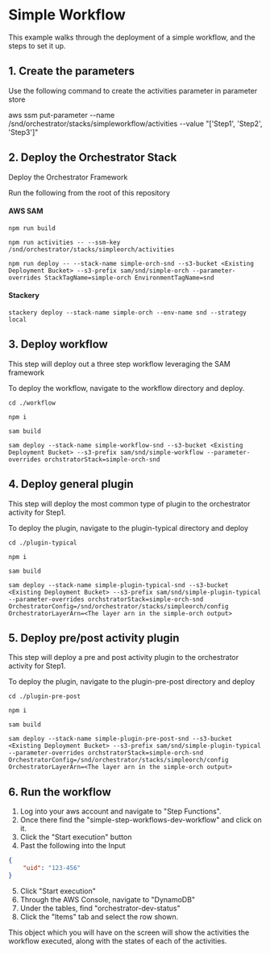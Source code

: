 # Simple Workflow

This example walks through the deployment of a simple workflow, and the steps to set it up.

## 1. Create the parameters
Use the following command to create the activities parameter in parameter store

aws ssm put-parameter --name /snd/orchestrator/stacks/simpleworkflow/activities --value "['Step1', 'Step2', 'Step3']"

## 2. Deploy the Orchestrator Stack
Deploy the Orchestrator Framework

Run the following from the root of this repository

#### AWS SAM
```!bash
npm run build

npm run activities -- --ssm-key /snd/orchestrator/stacks/simpleorch/activities

npm run deploy -- --stack-name simple-orch-snd --s3-bucket <Existing Deployment Bucket> --s3-prefix sam/snd/simple-orch --parameter-overrides StackTagName=simple-orch EnvironmentTagName=snd
```

#### Stackery
```!bash
stackery deploy --stack-name simple-orch --env-name snd --strategy local
```

## 3. Deploy workflow
This step will deploy out a three step workflow leveraging the SAM framework

To deploy the workflow, navigate to the workflow directory and deploy.
``` !bash
cd ./workflow

npm i

sam build

sam deploy --stack-name simple-workflow-snd --s3-bucket <Existing Deployment Bucket> --s3-prefix sam/snd/simple-workflow --parameter-overrides orchstratorStack=simple-orch-snd
```

## 4. Deploy general plugin
This step will deploy the most common type of plugin to the orchestrator activity for Step1.

To deploy the plugin, navigate to the plugin-typical directory and deploy
``` !bash
cd ./plugin-typical

npm i

sam build

sam deploy --stack-name simple-plugin-typical-snd --s3-bucket <Existing Deployment Bucket> --s3-prefix sam/snd/simple-plugin-typical --parameter-overrides orchstratorStack=simple-orch-snd OrchestratorConfig=/snd/orchestrator/stacks/simpleorch/config OrchestratorLayerArn=<The layer arn in the simple-orch output>
```

## 5. Deploy pre/post activity plugin
This step will deploy a pre and post activity plugin to the orchestrator activity for Step1.

To deploy the plugin, navigate to the plugin-pre-post directory and deploy
``` !bash
cd ./plugin-pre-post

npm i

sam build

sam deploy --stack-name simple-plugin-pre-post-snd --s3-bucket <Existing Deployment Bucket> --s3-prefix sam/snd/simple-plugin-typical --parameter-overrides orchstratorStack=simple-orch-snd OrchestratorConfig=/snd/orchestrator/stacks/simpleorch/config OrchestratorLayerArn=<The layer arn in the simple-orch output>
```

## 6. Run the workflow
1. Log into your aws account and navigate to "Step Functions".  
2. Once there find the "simple-step-workflows-dev-workflow" and click on it.
3. Click the "Start execution" button
4. Past the following into the Input
``` JSON
{
    "uid": "123-456"
}
```
5. Click "Start execution"
6. Through the AWS Console, navigate to "DynamoDB"
7. Under the tables, find "orchestrator-dev-status"
8. Click the "Items" tab and select the row shown.

This object which you will have on the screen will show the activities the workflow executed, along with the states of each of the activities. 